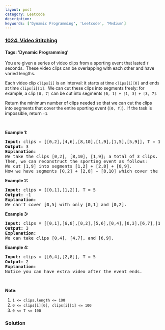 ```yaml
---
layout: post
category: Leetcode
description: 
keywords: ['Dynamic Programming', 'Leetcode', 'Medium']
---
```

### [1024. Video Stitching](https://leetcode.com/problems/video-stitching)

#### Tags: 'Dynamic Programming'

<div class="content__u3I1 question-content__JfgR"><div><p>You are given a series of video clips from a sporting event that lasted <code>T</code> seconds.  These video clips can be overlapping with each other and have varied lengths.</p>
<p>Each video clip <code>clips[i]</code> is an interval: it starts at time <code>clips[i][0]</code> and ends at time <code>clips[i][1]</code>.  We can cut these clips into segments freely: for example, a clip <code>[0, 7]</code> can be cut into segments <code>[0, 1] + [1, 3] + [3, 7]</code>.</p>
<p>Return the minimum number of clips needed so that we can cut the clips into segments that cover the entire sporting event (<code>[0, T]</code>).  If the task is impossible, return <code>-1</code>.</p>
<p> </p>
<p><strong>Example 1:</strong></p>
<pre><strong>Input: </strong>clips = <span id="example-input-1-1">[[0,2],[4,6],[8,10],[1,9],[1,5],[5,9]]</span>, T = <span id="example-input-1-2">10</span>
<strong>Output: </strong><span id="example-output-1">3</span>
<strong>Explanation: </strong>
We take the clips [0,2], [8,10], [1,9]; a total of 3 clips.
Then, we can reconstruct the sporting event as follows:
We cut [1,9] into segments [1,2] + [2,8] + [8,9].
Now we have segments [0,2] + [2,8] + [8,10] which cover the sporting event [0, 10].
</pre>
<p><strong>Example 2:</strong></p>
<pre><strong>Input: </strong>clips = <span id="example-input-2-1">[[0,1],[1,2]]</span>, T = <span id="example-input-2-2">5</span>
<strong>Output: </strong><span id="example-output-2">-1</span>
<strong>Explanation: </strong>
We can't cover [0,5] with only [0,1] and [0,2].
</pre>
<p><strong>Example 3:</strong></p>
<pre><strong>Input: </strong>clips = <span id="example-input-3-1">[[0,1],[6,8],[0,2],[5,6],[0,4],[0,3],[6,7],[1,3],[4,7],[1,4],[2,5],[2,6],[3,4],[4,5],[5,7],[6,9]]</span>, T = <span id="example-input-3-2">9</span>
<strong>Output: </strong><span id="example-output-3">3</span>
<strong>Explanation: </strong>
We can take clips [0,4], [4,7], and [6,9].
</pre>
<p><strong>Example 4:</strong></p>
<pre><strong>Input: </strong>clips = <span id="example-input-4-1">[[0,4],[2,8]]</span>, T = <span id="example-input-4-2">5</span>
<strong>Output: </strong><span id="example-output-4">2</span>
<strong>Explanation: </strong>
Notice you can have extra video after the event ends.
</pre>
<p> </p>
<p><strong>Note:</strong></p>
<ol>
<li><code>1 &lt;= clips.length &lt;= 100</code></li>
<li><code>0 &lt;= clips[i][0], clips[i][1] &lt;= 100</code></li>
<li><code>0 &lt;= T &lt;= 100</code></li>
</ol>
</div></div>

### Solution
